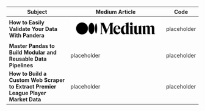 | Subject                                                                            | Medium Article                                                                                                                                                                                                                | Code        |
| ---------------------------------------------------------------------------------- | ----------------------------------------------------------------------------------------------------------------------------------------------------------------------------------------------------------------------------- | ----------- |
| **How to Easily Validate Your Data With Pandera**                                  | [![Medium](https://github.com/Medium/medium-logos/blob/master/01_Logo/01_Black/PNG/CMYK/Medium-Logo-Black-CMYK%404x.png)](https://medium.com/towards-data-science/how-to-easily-validate-your-data-with-pandera-a9cd22c515a5) | placeholder |
| **Master Pandas to Build Modular and Reusable Data Pipelines**                     | placeholder                                                                                                                                                                                                                   | placeholder |
| **How to Build a Custom Web Scraper to Extract Premier League Player Market Data** | placeholder                                                                                                                                                                                                                   | placeholder |
